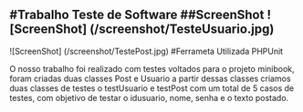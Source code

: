 #Trabalho Teste de Software
##ScreenShot
![ScreenShot] (/screenshot/TesteUsuario.jpg)
------------------------------------------------------------------------
![ScreenShot] (/screenshot/TestePost.jpg)
#Ferrameta Utilizada
PHPUnit

O nosso trabalho foi realizado com testes voltados para o projeto minibook, foram criadas duas classes Post e Usuario a partir dessas classes criamos duas classes de testes o testUsuario e testPost com um total de 5 casos de testes, com objetivo de testar o idusuario, nome, senha e o texto postado.



